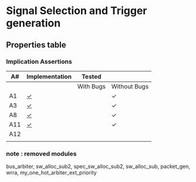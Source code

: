 # Signal Selection and Trigger generation

## Properties table

### Implication Assertions


| A#  | Implementation | Tested    |              |
|-----|----------------|-----------|--------------|
|     |                | With Bugs | Without Bugs |
| A1  |     [✓](https://github.com/Archfx/assert_NoC/blob/f5228c866aec6c081659e0584900fe2e7e236e44/src_verilog/lib/flit_buffer.sv#L295-L310)            |           |       ✓       |
| A3  |       [✓](https://github.com/Archfx/assert_NoC/blob/f5228c866aec6c081659e0584900fe2e7e236e44/src_verilog/lib/flit_buffer.sv#L318-L324)         |           |        ✓       |
| A8  |        [✓](https://github.com/Archfx/assert_NoC/blob/f5228c866aec6c081659e0584900fe2e7e236e44/src_verilog/lib/route_mesh.sv#L119-L123)        |           |        ✓      |
| A11 |         [✓](https://github.com/Archfx/assert_NoC/blob/622976510395a07c9523b975fc52918020d23214/src_verilog/lib/arbiter.sv#L123-L137)         |           |       ✓        |
| A12 |                |           |              |
|     |                |           |              |

### note : removed modules
bus_arbiter, 
sw_alloc_sub2, 
spec_sw_alloc_sub2, 
sw_alloc_sub,
packet_gen,
wrra,
my_one_hot_arbiter_ext_priority

<!-- | prop. | Formalization  | Assert | Branch | Module |
|---|---|---|---|---|
| A1  | Read and write pointers are incremented when r_en/w_en are set | [✓](https://github.com/Archfx/assert_NoC/blob/f5228c866aec6c081659e0584900fe2e7e236e44/src_verilog/lib/flit_buffer.sv#L295-L310)  | [✓](https://github.com/Archfx/assert_NoC/blob/f5228c866aec6c081659e0584900fe2e7e236e44/src_verilog/lib/flit_buffer.sv#L333-L336) | [flit_buffer.sv](src_verilog/lib/flit_buffer.sv) |
| A2  | Age of packet is incremented in each cycle |  [✓](https://github.com/Archfx/assert_NoC/blob/f5228c866aec6c081659e0584900fe2e7e236e44/src_verilog/lib/flit_buffer.sv#L480-L489) | [✓](https://github.com/Archfx/assert_NoC/blob/f5228c866aec6c081659e0584900fe2e7e236e44/src_verilog/lib/flit_buffer.sv#L491-L492) | [flit_buffer.sv](src_verilog/lib/flit_buffer.sv) |
| A3 | Read and Write pointers are not incremented when the buffer is empty and full | [✓](https://github.com/Archfx/assert_NoC/blob/f5228c866aec6c081659e0584900fe2e7e236e44/src_verilog/lib/flit_buffer.sv#L318-L324) | [✓](https://github.com/Archfx/assert_NoC/blob/f5228c866aec6c081659e0584900fe2e7e236e44/src_verilog/lib/flit_buffer.sv#L333-L336) | [flit_buffer.sv](src_verilog/lib/flit_buffer.sv) |
|  A4  | Buffer can not be both full and empty at the same time |  [✓](https://github.com/Archfx/assert_NoC/blob/f5228c866aec6c081659e0584900fe2e7e236e44/src_verilog/lib/flit_buffer.sv#L325-L327) | [✓](https://github.com/Archfx/assert_NoC/blob/f5228c866aec6c081659e0584900fe2e7e236e44/src_verilog/lib/flit_buffer.sv#L325-L327) | [flit_buffer.sv](src_verilog/lib/flit_buffer.sv) |
|  A5  | Data that was read from the buffer was at some point in time written into the buffer | [✓](https://github.com/Archfx/assert_NoC/blob/f5228c866aec6c081659e0584900fe2e7e236e44/src_verilog/lib/flit_buffer.sv#L422-L425) | [✓](https://github.com/Archfx/assert_NoC/blob/f5228c866aec6c081659e0584900fe2e7e236e44/src_verilog/lib/flit_buffer.sv#L443-L444) | [flit_buffer.sv](src_verilog/lib/flit_buffer.sv) |
|  A6  | The same number of packets that were written in to the buffer can be read from the buffer | [✓](https://github.com/Archfx/assert_NoC/blob/f5228c866aec6c081659e0584900fe2e7e236e44/src_verilog/lib/flit_buffer.sv#L456-L458)  | [✓](https://github.com/Archfx/assert_NoC/blob/f5228c866aec6c081659e0584900fe2e7e236e44/src_verilog/lib/flit_buffer.sv#L460-L461) | [flit_buffer.sv](src_verilog/lib/flit_buffer.sv) |
|  A7  |  Route can issue at most one request | [✓](https://github.com/Archfx/assert_NoC/blob/f5228c866aec6c081659e0584900fe2e7e236e44/src_verilog/lib/route_mesh.sv#L116-L118) | [✓](https://github.com/Archfx/assert_NoC/blob/f5228c866aec6c081659e0584900fe2e7e236e44/src_verilog/lib/route_mesh.sv#L129-L130) | [route_mesh.sv](src_verilog/lib/route_mesh.sv) |
|  A8  | Route should issue a request whenever a data is valid |  [✓](https://github.com/Archfx/assert_NoC/blob/f5228c866aec6c081659e0584900fe2e7e236e44/src_verilog/lib/route_mesh.sv#L119-L123)  | [✓](https://github.com/Archfx/assert_NoC/blob/f5228c866aec6c081659e0584900fe2e7e236e44/src_verilog/lib/route_mesh.sv#L131-L132) | [route_mesh.sv](src_verilog/lib/route_mesh.sv) |
|  A9  | Desired routing algorithm should be correctly implemented |  [✓](https://github.com/Archfx/assert_NoC/blob/f5228c866aec6c081659e0584900fe2e7e236e44/src_verilog/lib/route_mesh.sv#L124-L126) | [✓](https://github.com/Archfx/assert_NoC/blob/f5228c866aec6c081659e0584900fe2e7e236e44/src_verilog/lib/route_mesh.sv#L133-L134) | [route_mesh.sv](src_verilog/lib/route_mesh.sv) |
|  A10  | Always at most one grant issued by the arbiter | [✓](https://github.com/Archfx/assert_NoC/blob/622976510395a07c9523b975fc52918020d23214/src_verilog/lib/arbiter.sv#L118-L122) | [✓](https://github.com/Archfx/assert_NoC/blob/622976510395a07c9523b975fc52918020d23214/src_verilog/lib/arbiter.sv#L189-L190) | [arbiter.sv](src_verilog/lib/arbiter.sv) |
|  A11  | As long as the request is available, it will eventually be granted by the arbiter within T cycles | [✓](https://github.com/Archfx/assert_NoC/blob/622976510395a07c9523b975fc52918020d23214/src_verilog/lib/arbiter.sv#L123-L137) | [✓](https://github.com/Archfx/assert_NoC/blob/622976510395a07c9523b975fc52918020d23214/src_verilog/lib/arbiter.sv#L192-L202) | [arbiter.sv](src_verilog/lib/arbiter.sv) |
|  A12  | No grant can be issued without a request | [✓](https://github.com/Archfx/assert_NoC/blob/622976510395a07c9523b975fc52918020d23214/src_verilog/lib/arbiter.sv#L139-L146) | [✓](https://github.com/Archfx/assert_NoC/blob/622976510395a07c9523b975fc52918020d23214/src_verilog/lib/arbiter.sv#L204-L210) | [arbiter.sv](src_verilog/lib/arbiter.sv) |
|  A13  | Time between two issued grants is always the same for all requests | [✓](https://github.com/Archfx/assert_NoC/blob/622976510395a07c9523b975fc52918020d23214/src_verilog/lib/arbiter.sv#L148-L183) | [✓](https://github.com/Archfx/assert_NoC/blob/622976510395a07c9523b975fc52918020d23214/src_verilog/lib/arbiter.sv#L211-L219) | [arbiter.sv](src_verilog/lib/arbiter.sv) |
|  A14  | During multiplexing output data shlould be equal to input data | [✓](https://github.com/Archfx/assert_NoC/blob/2fd383c17618c96987fb20b87183e0eb66208c6e/src_verilog/lib/main_comp.sv#L91-L95)  | [✓](https://github.com/Archfx/assert_NoC/blob/2fd383c17618c96987fb20b87183e0eb66208c6e/src_verilog/lib/main_comp.sv#L97-L98) | [main_comp.sv](src_verilog/lib/main_comp.sv) |

## Combined Properties

| prop. | Formalization  | Comb. | 
|---|---|---|
| R1 | No packet loss inside the router | a2^b6^m1 |
| R2 | No packet duplication inside the router | a1^m1^r1  |
| R3 | No packet modification inside the router  | b1^b3^b4^b5^m1  |
| R4 | Packet that enteres the router will eventually leave the router at some point of time  | a1^a2^a3^b1^b2^b4^m1^r1^r2^r3 |
| R5 | Packet is correctly routed to the correct port according to the destination | r3^R2 |
| A15 | Age of the packet leaving the router will be at least Tmin | [✓](https://github.com/Archfx/assert_NoC/blob/2fd383c17618c96987fb20b87183e0eb66208c6e/src_verilog/lib/flit_buffer.sv#L433-L439)  |
| A16 | Age of the packet leaving the router should not exceed Tmax  |  [✓](https://github.com/Archfx/assert_NoC/blob/2fd383c17618c96987fb20b87183e0eb66208c6e/src_verilog/lib/flit_buffer.sv#L470-L476)  | -->


